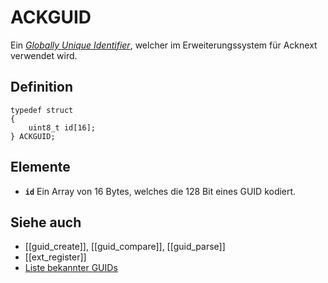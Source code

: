 # ACKGUID
Ein [*Globally Unique Identifier*](https://de.wikipedia.org/wiki/Globally_Unique_Identifier), welcher
im Erweiterungssystem für Acknext verwendet wird.

## Definition

```ack
typedef struct
{
	uint8_t id[16];
} ACKGUID;
```

## Elemente
- **`id`**
	Ein Array von 16 Bytes, welches die 128 Bit eines GUID kodiert.

## Siehe auch
- [[guid_create]], [[guid_compare]], [[guid_parse]]
- [[ext_register]]
- [Liste bekannter GUIDs](list-of-known-guids.htm)